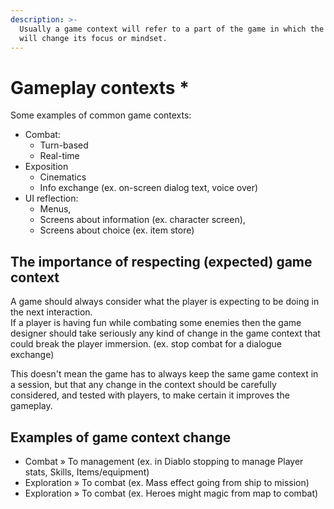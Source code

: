 ```yaml
---
description: >-
  Usually a game context will refer to a part of the game in which the player
  will change its focus or mindset.
---
```


# Gameplay contexts \*

 Some examples of common game contexts:

* Combat: 
  * Turn-based
  * Real-time
* Exposition
  * Cinematics
  * Info exchange \(ex. on-screen dialog text, voice over\)
* UI reflection:
  * Menus,
  * Screens about information \(ex. character screen\),
  * Screens about choice \(ex. item store\)

## The importance of respecting \(expected\) game context

A game should always consider what the player is expecting to be doing in the next interaction.  
If a player is having fun while combating some enemies then the game designer should take seriously any kind of change in the game context that could break the player immersion. \(ex. stop combat for a dialogue exchange\)

This doesn't mean the game has to always keep the same game context in a session, but that any change in the context should be carefully considered, and tested with players, to make certain it improves the gameplay. 

## Examples of game context change

* Combat » To management \(ex. in Diablo stopping to manage Player stats, Skills, Items/equipment\)
* Exploration » To combat \(ex. Mass effect going from ship to mission\)
* Exploration » To combat \(ex. Heroes might magic from map to combat\)

